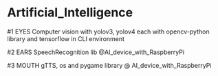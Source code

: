 # Artificial_Intelligence
#1 EYES
Computer vision with yolov3, yolov4 each with opencv-python library and tensorflow in CLI environment

#2 EARS
SpeechRecognition lib @AI_device_with_RaspberryPi

#3 MOUTH
gTTS, os and pygame library @ AI_device_with_RaspberryPi
